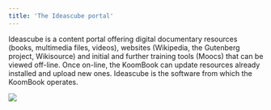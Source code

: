 ```yaml
---
title: 'The Ideascube portal'
---
```


Ideascube is a content portal offering digital documentary resources (books, multimedia files, videos), websites (Wikipedia, the Gutenberg project, Wikisource) and initial and further training tools (Moocs) that can be viewed off-line. Once on-line, the KoomBook can update resources already installed and upload new ones. Ideascube is the software from which the KoomBook operates.

![](Capture%20du%202016-05-25%2013:12:17.png)